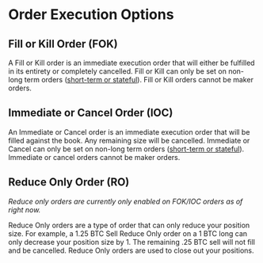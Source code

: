 # Order Execution Options

## Fill or Kill Order (FOK)
A Fill or Kill order is an immediate execution order that will either be fulfilled in its entirety or completely cancelled. Fill or Kill can only be set on non-long term orders ([short-term or stateful](./short_term_vs_stateful.mdx)). Fill or Kill orders cannot be maker orders.

## Immediate or Cancel Order (IOC)
An Immediate or Cancel order is an immediate execution order that will be filled against the book. Any remaining size will be cancelled. Immediate or Cancel can only be set on non-long term orders ([short-term or stateful](../api_integration-trading/short_term_vs_stateful.mdx)). Immediate or cancel orders cannot be maker orders.

## Reduce Only Order (RO)

*Reduce only orders are currently only enabled on FOK/IOC orders as of right now.*

Reduce Only orders are a type of order that can only reduce your position size. For example, a 1.25 BTC Sell Reduce Only order on a 1 BTC long can only decrease your position size by 1. The remaining .25 BTC sell will not fill and be cancelled. Reduce Only orders are used to close out your positions.